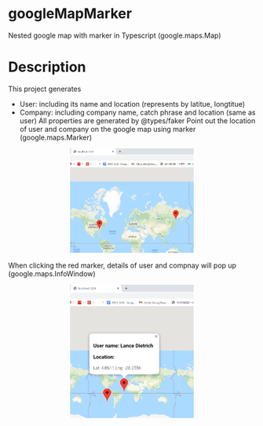 # googleMapMarker
Nested google map with marker in Typescript (google.maps.Map)

# Description
This project generates 
- User: including its name and location (represents by latitue, longtitue)
- Company: including company name, catch phrase and location (same as user)
All properties are generated by @types/faker
Point out the location of user and company on the google map using marker (google.maps.Marker)


<div align=center>
<img src=look1.png width=50%>
</div>

When clicking the red marker, details of user and compnay will pop up (google.maps.InfoWindow)


<div align=center>
<img src=look2.png width=50%>
</div>

